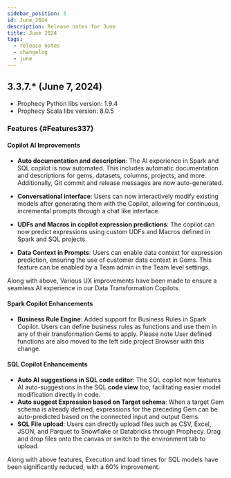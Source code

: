 ```yaml
---
sidebar_position: 3
id: June_2024
description: Release notes for June
title: June 2024
tags:
  - release notes
  - changelog
  - june
---
```


## 3.3.7.\* (June 7, 2024)

- Prophecy Python libs version: 1.9.4
- Prophecy Scala libs version: 8.0.5

### Features {#Features337}

#### Copilot AI Improvements

- **Auto documentation and description**: The AI experience in Spark and SQL copilot is now automated. This includes automatic documentation and descriptions for gems, datasets, columns, projects, and more. Additionally, Git commit and release messages are now auto-generated.

- **Conversational interface**: Users can now interactively modify existing models after generating them with the Copilot, allowing for continuous, incremental prompts through a chat like interface.

- **UDFs and Macros in copilot expression predictions**: The copilot can now predict expressions using custom UDFs and Macros defined in Spark and SQL projects.

- **Data Context in Prompts**: Users can enable data context for expression prediction, ensuring the use of customer data context in Gems. This feature can be enabled by a Team admin in the Team level settings.

Along with above, Various UX improvements have been made to ensure a seamless AI experience in our Data Transformation Copilots.

#### Spark Copilot Enhancements

- **Business Rule Engine**: Added support for Business Rules in Spark Copilot. Users can define business rules as functions and use them in any of their transformation Gems to apply.
  Please note User defined functions are also moved to the left side project Browser with this change.

#### SQL Copilot Enhancements

- **Auto AI suggestions in SQL code editor**: The SQL copilot now features AI auto-suggestions in the SQL **code view** too, facilitating easier model modification directly in code.
- **Auto suggest Expression based on Target schema**: When a target Gem schema is already defined, expressions for the preceding Gem can be auto-predicted based on the connected input and output Gems.
- **SQL File upload**: Users can directly upload files such as CSV, Excel, JSON, and Parquet to Snowflake or Databricks through Prophecy. Drag and drop files onto the canvas or switch to the environment tab to upload.

Along with above features, Execution and load times for SQL models have been significantly reduced, with a 60% improvement.
